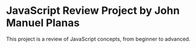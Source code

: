 # JavaScript Review Project by John Manuel Planas
This project is a review of JavaScript concepts, from beginner to advanced.
